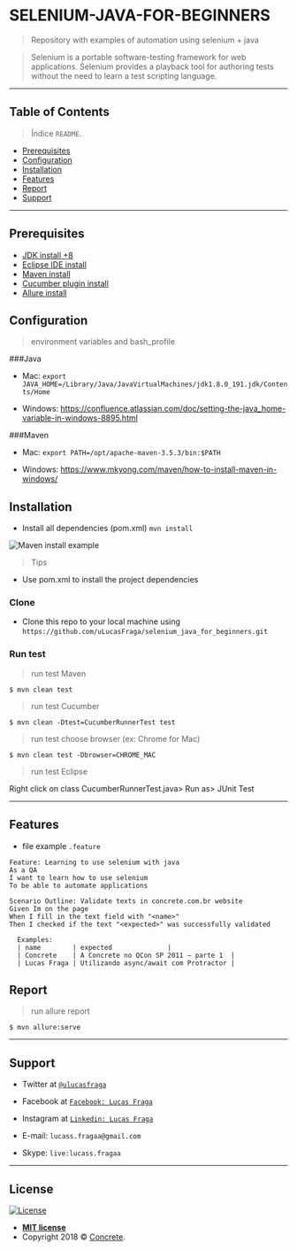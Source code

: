 # SELENIUM-JAVA-FOR-BEGINNERS

> Repository with examples of automation using selenium + java

> Selenium is a portable software-testing framework for web applications. Selenium provides a playback tool for authoring tests without the need to learn a test scripting language.

---

## Table of Contents

> Índice `README`.

- [Prerequisites](#prerequisites)
- [Configuration](#configuration)
- [Installation](#installation)
- [Features](#features)
- [Report](#report)
- [Support](#support)

---

## Prerequisites

- [JDK install +8](https://www.oracle.com/technetwork/java/javase/downloads/index.html)
- [Eclipse IDE install](http://www.eclipse.org/downloads/)
- [Maven install](https://maven.apache.org/install.html)
- [Cucumber plugin install](http://toolsqa.com/cucumber/install-cucumber-eclipse-plugin/)
- [Allure install](https://docs.qameta.io/allure/#_installing_a_commandline)


## Configuration
> environment variables and bash_profile

###Java
- Mac:
`export JAVA_HOME=/Library/Java/JavaVirtualMachines/jdk1.8.0_191.jdk/Contents/Home`

- Windows:
https://confluence.atlassian.com/doc/setting-the-java_home-variable-in-windows-8895.html

###Maven
- Mac:
`export PATH=/opt/apache-maven-3.5.3/bin:$PATH`

- Windows:
https://www.mkyong.com/maven/how-to-install-maven-in-windows/

## Installation

- Install all dependencies (pom.xml)
`mvn install`

![Maven install example](http://g.recordit.co/AC3WJT4g4D.gif)

> Tips

- Use pom.xml to install the project dependencies

### Clone

- Clone this repo to your local machine using `https://github.com/uLucasFraga/selenium_java_for_beginners.git`

### Run test

> run test Maven

```shell
$ mvn clean test
```

> run test Cucumber

```shell
$ mvn clean -Dtest=CucumberRunnerTest test
```

> run test choose browser (ex: Chrome for Mac)

```shell
$ mvn clean test -Dbrowser=CHROME_MAC
```

> run test Eclipse

Right click on class CucumberRunnerTest.java> Run as> JUnit Test


---

## Features
- file example `.feature`

```gherkin
Feature: Learning to use selenium with java 
As a QA
I want to learn how to use selenium 
To be able to automate applications 

Scenario Outline: Validate texts in concrete.com.br website
Given Im on the page
When I fill in the text field with "<name>"
Then I checked if the text "<expected>" was successfully validated

  Examples: 
  | name        | expected				|
  | Concrete	| A Concrete no QCon SP 2011 – parte 1	|
  | Lucas Fraga	| Utilizando async/await com Protractor	|
```

## Report

> run allure report

```shell
$ mvn allure:serve
```

---

## Support

- Twitter at <a href="https://twitter.com/uLucasFraga" target="_blank">`@ulucasfraga`</a>
- Facebook at <a href="https://www.facebook.com/lucass.fragaa" target="_blank">`Facebook: Lucas Fraga`</a>
- Instagram at <a href="https://www.linkedin.com/in/ulucasfraga" target="_blank">`Linkedin: Lucas Fraga`</a>

- E-mail: `lucass.fragaa@gmail.com`
- Skype: `live:lucass.fragaa`

---

## License

[![License](http://img.shields.io/:license-mit-blue.svg?style=flat-square)](http://badges.mit-license.org)

- **[MIT license](http://opensource.org/licenses/mit-license.php)**
- Copyright 2018 © <a href="http://concrete.com.br" target="_blank">Concrete</a>.